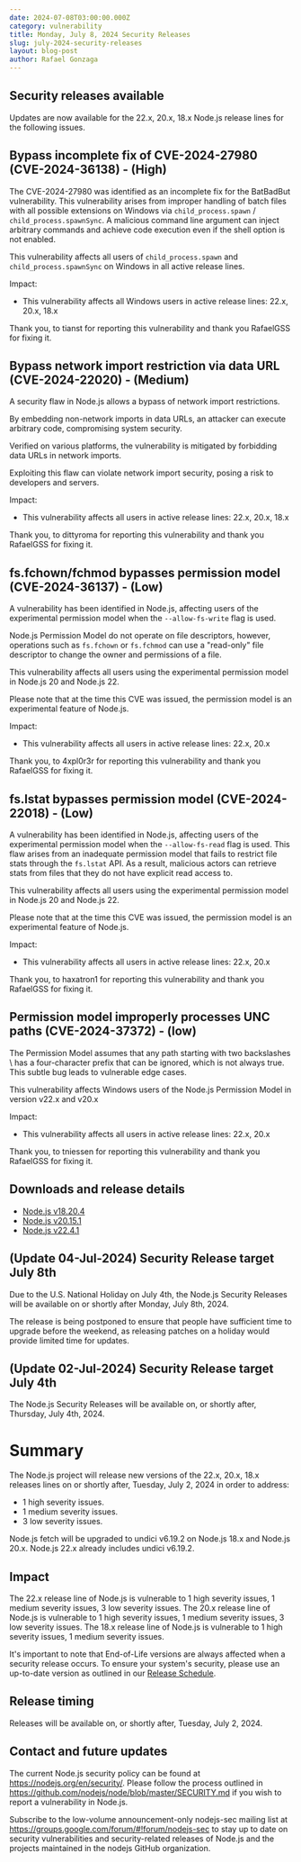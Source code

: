 ```yaml
---
date: 2024-07-08T03:00:00.000Z
category: vulnerability
title: Monday, July 8, 2024 Security Releases
slug: july-2024-security-releases
layout: blog-post
author: Rafael Gonzaga
---
```


## Security releases available

Updates are now available for the 22.x, 20.x, 18.x Node.js release lines for the
following issues.

## Bypass incomplete fix of CVE-2024-27980 (CVE-2024-36138) - (High)

The CVE-2024-27980 was identified as an incomplete fix for the BatBadBut vulnerability.
This vulnerability arises from improper handling of batch files with all
possible extensions on Windows via `child_process.spawn` / `child_process.spawnSync`.
A malicious command line argument can inject arbitrary commands and achieve code execution
even if the shell option is not enabled.

This vulnerability affects all users of `child_process.spawn` and `child_process.spawnSync`
on Windows in all active release lines.

Impact:

- This vulnerability affects all Windows users in active release lines: 22.x, 20.x, 18.x

Thank you, to tianst for reporting this vulnerability and thank you RafaelGSS for fixing it.

## Bypass network import restriction via data URL (CVE-2024-22020) - (Medium)

A security flaw in Node.js allows a bypass of network import restrictions.

By embedding non-network imports in data URLs, an attacker can execute arbitrary code, compromising system security.

Verified on various platforms, the vulnerability is mitigated by forbidding data URLs in network imports.

Exploiting this flaw can violate network import security, posing a risk to developers and servers.

Impact:

- This vulnerability affects all users in active release lines: 22.x, 20.x, 18.x

Thank you, to dittyroma for reporting this vulnerability and thank you RafaelGSS for fixing it.

## fs.fchown/fchmod bypasses permission model (CVE-2024-36137) - (Low)

A vulnerability has been identified in Node.js, affecting users of the experimental
permission model when the `--allow-fs-write` flag is used.

Node.js Permission Model do not operate on file descriptors, however, operations such
as `fs.fchown` or `fs.fchmod` can use a "read-only" file descriptor to change the
owner and permissions of a file.

This vulnerability affects all users using the experimental permission model in Node.js 20 and Node.js 22.

Please note that at the time this CVE was issued, the permission model is an experimental feature of Node.js.

Impact:

- This vulnerability affects all users in active release lines: 22.x, 20.x

Thank you, to 4xpl0r3r for reporting this vulnerability and thank you RafaelGSS for fixing it.

## fs.lstat bypasses permission model (CVE-2024-22018) - (Low)

A vulnerability has been identified in Node.js, affecting users of the experimental permission model when
the `--allow-fs-read` flag is used.
This flaw arises from an inadequate permission model that fails to restrict file stats through the
`fs.lstat` API. As a result, malicious actors can retrieve stats from files that they do not have explicit read access to.

This vulnerability affects all users using the experimental permission model in Node.js 20 and Node.js 22.

Please note that at the time this CVE was issued, the permission model is an experimental feature of Node.js.

Impact:

- This vulnerability affects all users in active release lines: 22.x, 20.x

Thank you, to haxatron1 for reporting this vulnerability and thank you RafaelGSS for fixing it.

## Permission model improperly processes UNC paths (CVE-2024-37372) - (low)

The Permission Model assumes that any path starting with two backslashes \\ has a four-character prefix that can be ignored, which is not always true. This subtle bug leads to vulnerable edge cases.

This vulnerability affects Windows users of the Node.js Permission Model in version v22.x and v20.x

Impact:

- This vulnerability affects all users in active release lines: 22.x, 20.x

Thank you, to tniessen for reporting this vulnerability and thank you RafaelGSS for fixing it.

## Downloads and release details

- [Node.js v18.20.4](/blog/release/v18.20.4/)
- [Node.js v20.15.1](/blog/release/v20.15.1/)
- [Node.js v22.4.1](/blog/release/v22.4.1/)

## (Update 04-Jul-2024) Security Release target July 8th

Due to the U.S. National Holiday on July 4th, the Node.js Security Releases will
be available on or shortly after Monday, July 8th, 2024.

The release is being postponed to ensure that people have sufficient time to
upgrade before the weekend, as releasing patches on a holiday would provide
limited time for updates.

## (Update 02-Jul-2024) Security Release target July 4th

The Node.js Security Releases will be available on, or shortly after, Thursday, July 4th, 2024.

# Summary

The Node.js project will release new versions of the 22.x, 20.x, 18.x
releases lines on or shortly after, Tuesday, July 2, 2024 in order to address:

- 1 high severity issues.
- 1 medium severity issues.
- 3 low severity issues.

Node.js fetch will be upgraded to undici v6.19.2 on Node.js 18.x and Node.js 20.x.
Node.js 22.x already includes undici v6.19.2.

## Impact

The 22.x release line of Node.js is vulnerable to 1 high severity issues, 1 medium severity issues, 3 low severity issues.
The 20.x release line of Node.js is vulnerable to 1 high severity issues, 1 medium severity issues, 3 low severity issues.
The 18.x release line of Node.js is vulnerable to 1 high severity issues, 1 medium severity issues.

It's important to note that End-of-Life versions are always affected when a security release occurs.
To ensure your system's security, please use an up-to-date version as outlined in our
[Release Schedule](https://github.com/nodejs/release#release-schedule).

## Release timing

Releases will be available on, or shortly after, Tuesday, July 2, 2024.

## Contact and future updates

The current Node.js security policy can be found at https://nodejs.org/en/security/.
Please follow the process outlined in https://github.com/nodejs/node/blob/master/SECURITY.md if you wish to report a vulnerability in Node.js.

Subscribe to the low-volume announcement-only nodejs-sec mailing list at https://groups.google.com/forum/#!forum/nodejs-sec to stay up to date on security vulnerabilities and security-related releases of Node.js and the projects maintained in the nodejs GitHub organization.
